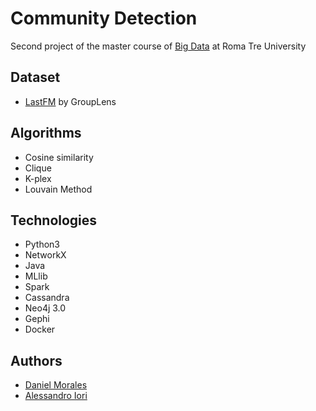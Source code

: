 # Community Detection
Second project of the master course of [Big Data](http://torlone.dia.uniroma3.it/bigdata/) at Roma Tre University

## Dataset 
- [LastFM](https://grouplens.org/datasets/hetrec-2011/) by GroupLens

## Algorithms
- Cosine similarity
- Clique
- K-plex
- Louvain Method

## Technologies
- Python3
- NetworkX
- Java
- MLlib
- Spark
- Cassandra
- Neo4j 3.0
- Gephi
- Docker

## Authors
- [Daniel Morales](https://github.com/DanielMorales9)
- [Alessandro Iori](https://github.com/alessandroiori)
